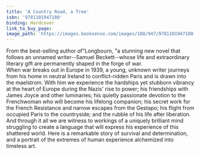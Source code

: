 ```yaml
---
title: 'A Country Road, a Tree'
isbn: '9781101947180'
binding: Hardcover
link_to_buy_page:
image_path: 'https://images.booksense.com/images/180/947/9781101947180.jpg'
---
```



From the best-selling author of"Longbourn, "a stunning new novel that follows an unnamed writer--Samuel Beckett--whose life and extraordinary literary gift are permanently shaped in the forge of war.&nbsp;
<br>When war breaks out in Europe in 1939, a young, unknown writer journeys from his home in neutral Ireland to conflict-ridden Paris and is drawn into the maelstrom. With him we experience the hardships yet stubborn vibrancy at the heart of Europe during the Nazis' rise to power; his friendships with James Joyce and other luminaries; his quietly passionate devotion to the Frenchwoman who will become his lifelong companion; his secret work for the French Resistance and narrow escapes from the Gestapo; his flight from occupied Paris to the countryside; and the rubble of his life after liberation. And through it all we are witness to workings of a uniquely brilliant mind struggling to create a language that will express his experience of this shattered world. Here is a remarkable story of survival and determination, and a portrait of the extremes of human experience alchemized into timeless art.